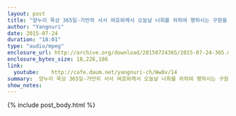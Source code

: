 ```yaml
---
layout: post
title: "양누리 묵상 365일-가만히 서서 여호와께서 오늘날 너희를 위하여 행하시는 구원을 보라 [출애굽기 14:13]"
author: "Yangnuri"
date: 2015-07-24
duration: "18:01"
type: "audio/mpeg"
enclosure_url: http://archive.org/download/20150724365/2015-07-24-365.mp3
enclosure_bytes_size: 18,226,186   
link:
  youtube:    http://cafe.daum.net/yangnuri-ch/Ww8v/14
summary:  양누리 묵상 365일-가만히 서서 여호와께서 오늘날 너희를 위하여 행하시는 구원을 보라 [출애굽기 14:13].mp3
show_notes:
---
```


{% include post_body.html %}
